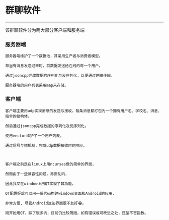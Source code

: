 # 群聊软件

---

该群聊软件分为两大部分客户端和服务端

### 服务器端
    服务器端维护了一个数据池，其采用生产者与消费者模型。
    
    每当有消息发送过来时，将数据发送给在线的每一个用户。
    
    通过jsoncpp完成数据的序列化与反序列化，以便通过网络传输。
    
    服务器端的用户列表采用map来存储。
    

### 客户端
    客户端主要用udp实现消息的发送与接收，每条消息都打包为一个拥有用户名、学校名、消息、指令的结构体，
    
    然后通过jsoncpp完成数据的序列化及反序列化。
    
    使用vector维护了一个用户列表。
    
    通过信号与槽机制，完成udp数据接收时的响应。



    客户端之前是在linux上用ncurses做的简单的界面，
    
    然而由于一些兼容性问题，界面乱码，
    
    因此我又在window上用QT实现了其功能，
    
    QT配置好后可以用一份代码构建windows桌面和Android的应用，
    
    非常方便, 尽管Android这边界面很不友好😂。
    
    刚开始用QT，踩了很多坑，目前仍比较简陋，如有错误或可改进之处，还望不吝指教。

